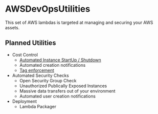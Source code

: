 # AWSDevOpsUtilities

This set of AWS lambdas is targeted at managing and securing your AWS assets.

## Planned Utilities
* Cost Control
    * [Automated Instance StartUp / Shutdown](cost-control/scheduled-start-stop/README.md)
    * Automated creation notifications
    * [Tag enforcement](cost-control/tag-enforcement/README.md)
* Automated Security Checks
    * Open Security Group Check
    * Unauthorized Publically Exposed Instances
    * Massive data transfers out of your environment
    * Automated user creation notifications
* Deployment
    * Lambda Packager
    